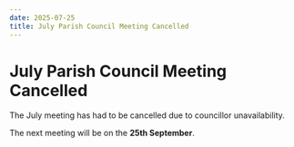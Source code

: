```yaml
---
date: 2025-07-25
title: July Parish Council Meeting Cancelled
---
```


# July Parish Council Meeting Cancelled

The July meeting has had to be cancelled due to councillor
unavailability.

The next meeting will be on the **25th September**.
